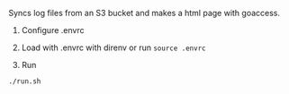 

Syncs log files from an S3 bucket and makes a html page with goaccess.

1. Configure .envrc

2. Load with .envrc with direnv or run `source .envrc`

3. Run

```
./run.sh
```
